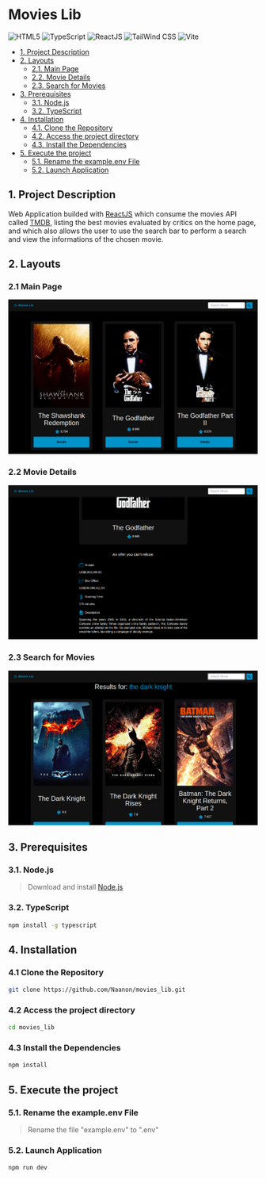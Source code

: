 # Movies Lib
<img height="50" width="50" alt="HTML5" src="https://cdn.jsdelivr.net/gh/devicons/devicon@latest/icons/html5/html5-original.svg" /> <img height="50" width="50" alt="TypeScript" src="https://cdn.jsdelivr.net/gh/devicons/devicon@latest/icons/typescript/typescript-original.svg" /> <img height="50" width="50" alt="ReactJS" src="https://cdn.jsdelivr.net/gh/devicons/devicon@latest/icons/react/react-original.svg" /> <img height="50" width="50" alt="TailWind CSS" src="https://cdn.jsdelivr.net/gh/devicons/devicon@latest/icons/tailwindcss/tailwindcss-original.svg" /> <img height="50" width="50" alt="Vite" src="https://cdn.jsdelivr.net/gh/devicons/devicon@latest/icons/vitejs/vitejs-original.svg" />


  - [1. Project Description](#1-project-description)
  - [2. Layouts](#2-layouts)
    - [2.1. Main Page](#21-main-page)
    - [2.2. Movie Details](#22-movie-details)
    - [2.3. Search for Movies](#23-search-for-movies)
  - [3. Prerequisites](#3-prerequisites)
    - [3.1. Node.js](#31-nodejs)
    - [3.2. TypeScript](#32-typescript)
  - [4. Installation](#4-installation)
    - [4.1. Clone the Repository](#41-clone-the-repository)
    - [4.2. Access the project directory](#42-access-the-project-directory)
    - [4.3. Install the Dependencies](#43-install-the-dependencies)
  - [5. Execute the project](#5-execute-the-project)
    - [5.1. Rename the example.env File](#51-rename-the-example.env-file)
    - [5.2. Launch Application](#52-launch-application)
  
## 1. Project Description
Web Application builded with [ReactJS](https://reactjs.org/) which consume the movies API called [TMDB](https://developers.themoviedb.org/3/getting-started/introduction), listing the best movies evaluated by critics on the home page, and which also allows the user to use the search bar to perform a search and view the informations of the chosen movie.

## 2. Layouts

### 2.1 Main Page
<img src="images/1.png"/>

### 2.2 Movie Details
<img src="images/2.png"/>

### 2.3 Search for Movies
<img src="images/3.png"/>

## 3. Prerequisites
### 3.1. Node.js
> Download and install [Node.js](https://nodejs.org/)
### 3.2. TypeScript
   ```sh
   npm install -g typescript
   ```
   
## 4. Installation
### 4.1 Clone the Repository
   ```sh
   git clone https://github.com/Naanon/movies_lib.git
   ```
### 4.2 Access the project directory  
   ```sh
   cd movies_lib
   ```
### 4.3 Install the Dependencies
   ```sh
   npm install
   ```
## 5. Execute the project
### 5.1. Rename the example.env File
> Rename the file "example.env" to ".env"
### 5.2. Launch Application
   ```sh
   npm run dev
   ```
